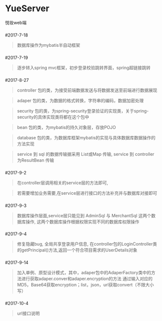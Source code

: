 # YueServer
悦妆web端

###
#2017-7-18
>数据库操作为mybatis半自动框架

###
#2017-7-19
>逐步转入spring mvc框架，初步登录校验跳转界面，spring超链接跳转

###
#2017-8-27
>controller 包的类，为接受前端数据发送与将数据发送至前端进行数据展现

>adaper 包的类，为数据的格式转换，字符串的编码，数据加密处理

>security 包的类，为spring-security登录验证的实现类，关于spring-security的具体实现类将都在这个包中

>bean 包的类，为mybatis的持久对象层，存放POJO

>database 包的类，为数据库框架mybatis的实现与具体数据库数据操作的方法实现

>service 到 sql 的数据传输据采用 List或Map 传输, service 到 controller 为ResultBean 传输

###
#2017-9-2
>在controller层调用相关的service层的方法即可,

>若需要增加业务需要,在service层进行接口的方法补充并与数据库对接即可

###
#2017-9-3
>数据库操作层面,service层只能见到 AdminSql 与 MerchantSql 这两个数据库操作, 这两个数据库操作根据权限实现不同的数据库权限操作

###
#2017-9-4
>修复隐藏bug, 全局共享登录用户信息, 在controller包的LoginController类的getPrincipal()方法,返回一个符合项目需求的UserDetails对象

###
#2017-9-14
>加入单例、原型设计模式，其中，adaper包中的AdaperFactory类中的方法进行获取adaper.conver和adaper.encryption的方法
>通过输入对应的MD5，Base64获取encryption；list，json，url获取convert（不限大小写）

###
#2017-10-4
>url接口说明
